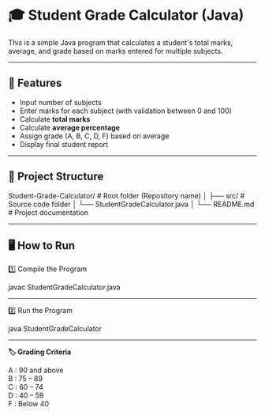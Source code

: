 # 🎓 Student Grade Calculator (Java)

This is a simple Java program that calculates a student's total marks, average, and grade based on marks entered for multiple subjects.

---

## 🚀 Features
- Input number of subjects  
- Enter marks for each subject (with validation between 0 and 100)  
- Calculate **total marks**  
- Calculate **average percentage**  
- Assign grade (A, B, C, D, F) based on average  
- Display final student report  

---

## 📂 Project Structure
Student-Grade-Calculator/       # Root folder (Repository name)
│
├── src/                        # Source code folder
│   └── StudentGradeCalculator.java
│
└── README.md                   # Project documentation

---

## 🖥️ How to Run

1️⃣ Compile the Program

javac StudentGradeCalculator.java

---
2️⃣ Run the Program 

java StudentGradeCalculator

---

**🏷️ Grading Criteria**


A : 90 and above<br>
B : 75 – 89<br>
C : 60 – 74<br>
D : 40 – 59<br>
F : Below 40
